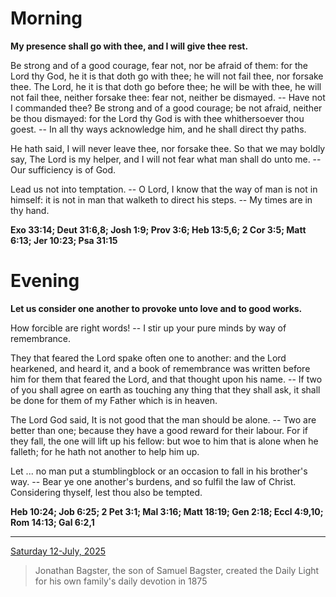 # Morning

**My presence shall go with thee, and I will give thee rest.**
 
Be strong and of a good courage, fear not, nor be afraid of them: for the Lord thy God, he it is that doth go with thee; he will not fail thee, nor forsake thee. The Lord, he it is that doth go before thee; he will be with thee, he will not fail thee, neither forsake thee: fear not, neither be dismayed. -- Have not I commanded thee? Be strong and of a good courage; be not afraid, neither be thou dismayed: for the Lord thy God is with thee whithersoever thou goest. -- In all thy ways acknowledge him, and he shall direct thy paths.
 
He hath said, I will never leave thee, nor forsake thee. So that we may boldly say, The Lord is my helper, and I will not fear what man shall do unto me. -- Our sufficiency is of God.
 
Lead us not into temptation. -- O Lord, I know that the way of man is not in himself: it is not in man that walketh to direct his steps. -- My times are in thy hand.  

**Exo 33:14; Deut 31:6,8; Josh 1:9; Prov 3:6; Heb 13:5,6; 2 Cor 3:5; Matt 6:13; Jer 10:23; Psa 31:15**

# Evening

**Let us consider one another to provoke unto love and to good works.**
 
How forcible are right words! -- I stir up your pure minds by way of remembrance.
 
They that feared the Lord spake often one to another: and the Lord hearkened, and heard it, and a book of remembrance was written before him for them that feared the Lord, and that thought upon his name. -- If two of you shall agree on earth as touching any thing that they shall ask, it shall be done for them of my Father which is in heaven.
 
The Lord God said, It is not good that the man should be alone. -- Two are better than one; because they have a good reward for their labour. For if they fall, the one will lift up his fellow: but woe to him that is alone when he falleth; for he hath not another to help him up.
 
Let ... no man put a stumblingblock or an occasion to fall in his brother's way. -- Bear ye one another's burdens, and so fulfil the law of Christ. Considering thyself, lest thou also be tempted.  

**Heb 10:24; Job 6:25; 2 Pet 3:1; Mal 3:16; Matt 18:19; Gen 2:18; Eccl 4:9,10; Rom 14:13; Gal 6:2,1**

---

[Saturday 12-July, 2025](https://t.me/s/daily_light)

> Jonathan Bagster, the son of Samuel Bagster, created the Daily Light for his own family's daily devotion in 1875

